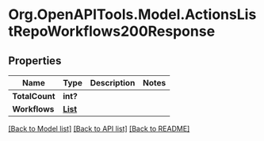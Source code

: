 # Org.OpenAPITools.Model.ActionsListRepoWorkflows200Response

## Properties

Name | Type | Description | Notes
------------ | ------------- | ------------- | -------------
**TotalCount** | **int?** |  | 
**Workflows** | [**List<Workflow>**](Workflow.md) |  | 

[[Back to Model list]](../README.md#documentation-for-models) [[Back to API list]](../README.md#documentation-for-api-endpoints) [[Back to README]](../README.md)

